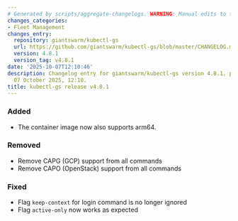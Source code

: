 ```yaml
---
# Generated by scripts/aggregate-changelogs. WARNING: Manual edits to this files will be overwritten.
changes_categories:
- Fleet Management
changes_entry:
  repository: giantswarm/kubectl-gs
  url: https://github.com/giantswarm/kubectl-gs/blob/master/CHANGELOG.md#481---2025-10-07
  version: 4.8.1
  version_tag: v4.8.1
date: '2025-10-07T12:10:46'
description: Changelog entry for giantswarm/kubectl-gs version 4.8.1, published on
  07 October 2025, 12:10.
title: kubectl-gs release v4.8.1
---
```


### Added
- The container image now also supports arm64.
### Removed
- Remove CAPG (GCP) support from all commands
- Remove CAPO (OpenStack) support from all commands
### Fixed
- Flag `keep-context` for login command is no longer ignored
- Flag `active-only` now works as expected
